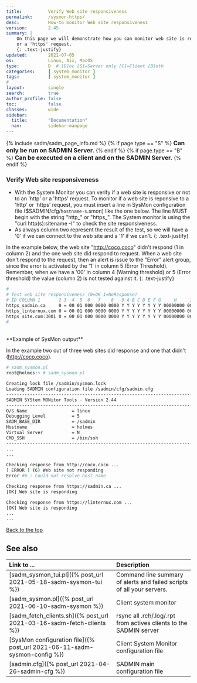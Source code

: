 ```yaml
---
title:          Verify Web site responsiveness
permalink:      /sysmon-https/
desc:           How-to monitor Web site responsiveness
version:        2.45
summary: |         
    On this page we will demonstrate how you can monitor web site is responsive or not to an 'http'
    or a 'https' request.
    {: .text-justify}
updated:        2021-07-05
os:             Linux, Aix, MacOS
type:           D  # [D]oc [S]=Server only [C]=Client [B]oth
categories:     [ system_monitor ] 
tags:           [ system_monitor ] 
#
layout:         single
search:         true
author_profile: false
toc:            false
classes:        wide
sidebar:
  title:        "Documentation"
  nav:          sidebar-manpage
---
```

<a id="top_of_page"></a>

{% include sadm/sadm_page_info.md %}
{% if page.type == "S" %}
<font size="3"><strong>Can only be run on SADMIN Server.</strong></font>
{% endif %}
{% if page.type == "B" %}
<font size="3"><strong>Can be executed on a client and on the SADMIN Server.</strong></font>
{% endif %}


<a id="http_https"></a>
### Verify Web site responsiveness

- With the System Monitor you can verify if a web site is responsive or not to an 'http' or a 'https'
request. To monitor if a web site is reponsive to a 'http' or 'https' request, you must insert a 
line in SysMon configuration file ($SADMIN/cfg/`hostname-s`.smon) like the one below. The line MUST 
begin with the string "http_" or "https_". The System monitor is using the "curl http(s):sitename -I"
to check the site responsiveness.
- As always column two represent the result of the test, so we will have a '0' if we can connect to 
the web site and a '1' if we can't.
{: .text-justify}


In the example below, the web site "http://coco.coco" didn't respond (1 in column 2) and the one
web site did respond to request. When a web site don't respond to the request, then an alert is 
issue to the "Error" alert group, since the error is activated by the '1' in column 5 (Error 
Threshold). Remember, when we have a '00' in column 4 (Warning threshold) or 5 (Error threshold) the
value (column 2) is not tested against it. 
{: .text-justify}

```bash
#
# Test web site responsiveness (0=OK 1=NoResponse)
# ID COLUMN 1       2 3  4  5  6   7    8   9 A B C D E F G     H     I     J       K     L
https_sadmin.ca     0 = 00 01 000 0000 0000 Y Y Y Y Y Y Y Y 00000000 0000 default default -
https_linternux.com 0 = 00 01 000 0000 0000 Y Y Y Y Y Y Y Y 00000000 0000 default default -
https_site.com:3001 0 = 00 01 000 0000 0000 Y Y Y Y Y Y Y Y 00000000 0000 default default -
#
```


<br>
**Example of SysMon output**  

In the example two out of three web sites did response and one that didn't (http://coco.coco). 

```bash
# sadm_sysmon.pl
root@holmes:~ # sadm_sysmon.pl

Creating lock file /sadmin/sysmon.lock
Loading SADMIN configuration file /sadmin/cfg/sadmin.cfg
------------------------------------------------------------------------------
SADMIN SYStem MONitor Tools - Version 2.44
------------------------------------------------------------------------------
O/S Name                 = linux
Debugging Level          = 5
SADM_BASE_DIR            = /sadmin
Hostname                 = holmes
Virtual Server           = N
CMD_SSH                  = /bin/ssh
------------------------------------------------------------------------------
...
...

Checking response from http://coco.coco ... 
[ ERROR ] (6) Web site not responding
Error #6 : Could not resolve host name

Checking response from https://sadmin.ca ... 
[OK] Web site is responding

Checking response from https://linternux.com ... 
[OK] Web site is responding
...
...
```

[Back to the top](#top_of_page)







<a id="seealso"></a>
## See also

| Link to ...| Description |  
| :--- | :--- |  
| [sadm_sysmon_tui.pl]({% post_url 2021-05-18-sadm-sysmon-tui %})                   |  Command line summary of alerts and failed scripts of all your servers.  
| [sadm_sysmon.pl]({% post_url 2021-06-10-sadm-sysmon %})                           | Client system monitor   
| [sadm_fetch_clients.sh]({% post_url 2021-03-16-sadm-fetch-clients %})               | rsync all .rch/.log/.rpt from actives clients to the SADMIN server  
| [SysMon configuration file]({% post_url 2021-06-11-sadm-sysmon-config %})         | Client System Monitor configuration file   
| [sadmin.cfg]({% post_url 2021-04-26-sadmin-cfg %})                                | SADMIN main configuration file   

